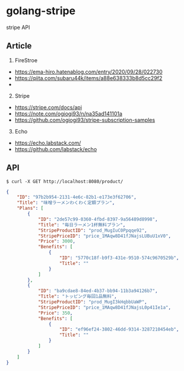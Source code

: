 # golang-stripe
stripe API

## Article
1. FireStroe
 - https://ema-hiro.hatenablog.com/entry/2020/09/28/022730
 - https://qiita.com/subaru44k/items/a88e638333b8d5cc29f2
 -

2. Stripe
 - https://stripe.com/docs/api
 - https://note.com/ogiogi93/n/na35ad141101a
 - https://github.com/ogiogi93/stripe-subscription-samples


3. Echo
 - https://echo.labstack.com/
 - https://github.com/labstack/echo

## API
```
$ curl -X GET http://localhost:8080/product/
```
```json
{
	"ID": "97b2b954-2131-4e6c-82b1-e173e3f62706",
	"Title": "味噌ラーメンわくわく定額プラン",
	"Plans": [
		{
			"ID": "2de57c99-0360-4fbd-8397-9a56489d8998",
			"Title": "毎日ラーメン1杯無料プラン",
			"StripeProductID": "prod_MugIuC0Ppqqe92",
			"StripePriceID": "price_1MAqw8D41fJNajsLUBuU1xV0",
			"Price": 3000,
			"Benefits": [
				{
					"ID": "5770c18f-b9f3-431e-9510-574c9670529b",
					"Title": ""
				}
			]
		},
		{
			"ID": "ba9cdae8-84ed-4b37-bb94-11b3a94126b7",
			"Title": "トッピング毎回1品無料",
			"StripeProductID": "prod_MugI3kHqbbUaWP",
			"StripePriceID": "price_1MAqw8D41fJNajsL0p41Ie1a",
			"Price": 350,
			"Benefits": [
				{
					"ID": "ef96ef24-3802-46dd-9314-3287210454eb",
					"Title": ""
				}
			]
		}
	]
}
```
